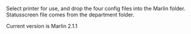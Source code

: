 Select printer for use, and drop the four config files into the Marlin folder. Statusscreen file comes from the department folder.

Current version is Marlin 2.1.1